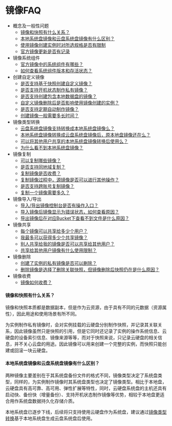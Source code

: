 # 镜像FAQ

* 概念及一般性问题
  * [镜像和快照有什么关系？]()
  * [本地系统盘镜像和云盘系统盘镜像有什么区别？]()
  * [使用镜像创建实例时对所选规格是否有限制]()
  * [官方镜像更新是否有记录]()
* 镜像系统组件
  * [官方镜像中的系统组件有哪些？]() 
  * [如何查看系统组件版本和存活状态？]()
* 创建自定义镜像
  * [是否支持基于快照创建自定义镜像？]()
  * [是否支持开机状态制作私有镜像？]()
  * [是否支持创建包含本地数据盘的镜像？]()
  * [自定义镜像删除后是否影响使用镜像创建的实例？]()
  * [是否支持定期自动制作镜像？]()
  * [创建镜像一般需要多长时间？]()
* 镜像类型转换
  * [云盘系统盘镜像支持转换成本地系统盘镜像么？]()
  * [本地系统盘镜像转换成云盘系统盘镜像后，原本地盘镜像还在么？]()
  * [可以将其他用户共享的本地系统盘镜像转换后使用么？]()
  * [为什么看不到本地系统盘镜像？]()
* 镜像复制
  * [可以复制哪些镜像？]()
  * [是否支持同地域复制？]()
  * [复制镜像是否收费？]()
  * [复制镜像过程中，源镜像是否可以进行其他操作？]()
  * [是否支持跨账号复制镜像？]()
  * [复制一个镜像需要多久？]()
* 镜像导入/导出
  * [导入/导出镜像控制台是否有操作入口？]()
  * [导入镜像后镜像显示为错误状态，如何查看原因？]()
  * [导出镜像后在对应Bucket下查看不到文件是什么原因？]()
* 镜像共享
  * [每个镜像可以共享给多少个用户？]()
  * [我最多可以获得多少个共享镜像？]()
  * [别人共享给我的镜像是否可以共享给其他用户？]()
  * [共享给其他用户镜像有什么使用限制？]()
* 镜像删除
  * [创建了实例的私有镜像是否可以删除？]()
  * [删除镜像是选择了删除关联快照，但镜像删除后快照仍在是什么原因？]()
* 镜像收费 
  * [镜像如何收费？]()
 
#### 镜像和快照有什么关系？
镜像和快照本质都是数据副本，但是作为云资源，由于具有不同的元数据（资源属性），因此用途和使用场景有所不同。<br>

为实例制作私有镜像时，会对实例挂载的云硬盘分别制作快照，并记录其关联关系，因此镜像虽然只是快照的引用，但是它同时还记录了实例的操作系统信息、云硬盘的设备索引信息、镜像来源等等，而对于快照来说，只记录云硬盘的相关信息，并不关心云盘的用途。因此镜像可以用来创建一个完整的实例，而快照只能创建或回滚一块云硬盘。

#### 本地系统盘镜像和云盘系统盘镜像有什么区别？
两种镜像主要差别在于其系统盘备份文件的格式不同，镜像类型决定了系统盘类型，同样的，为实例制作镜像时其系统盘类型也决定了镜像类型。相比于本地盘，云硬盘具有高可靠、高可用、弹性扩展等特性，同时，云硬盘系统盘的主机还具有启动快、备份快（增量备份）、支持开机状态制作镜像等优势，相较于本地盘更适合用作系统盘数据持久化存储介质。<br>

本地系统盘已逐步下线，后续将只支持使用云硬盘作为系统盘，建议通过[镜像类型转换](https://docs.jdcloud.com/virtual-machines/convert-image)基于本地系统盘生成云盘系统盘后使用。
